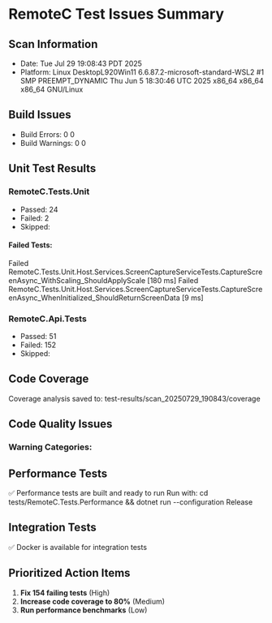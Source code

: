 # RemoteC Test Issues Summary

## Scan Information
- Date: Tue Jul 29 19:08:43 PDT 2025
- Platform: Linux DesktopL920Win11 6.6.87.2-microsoft-standard-WSL2 #1 SMP PREEMPT_DYNAMIC Thu Jun  5 18:30:46 UTC 2025 x86_64 x86_64 x86_64 GNU/Linux

## Build Issues

- Build Errors: 0
0
- Build Warnings: 0
0

## Unit Test Results

### RemoteC.Tests.Unit
- Passed: 24
- Failed: 2
- Skipped: 

#### Failed Tests:
  Failed RemoteC.Tests.Unit.Host.Services.ScreenCaptureServiceTests.CaptureScreenAsync_WithScaling_ShouldApplyScale [180 ms]
  Failed RemoteC.Tests.Unit.Host.Services.ScreenCaptureServiceTests.CaptureScreenAsync_WhenInitialized_ShouldReturnScreenData [9 ms]

### RemoteC.Api.Tests
- Passed: 51
- Failed: 152
- Skipped: 

## Code Coverage

Coverage analysis saved to: test-results/scan_20250729_190843/coverage

## Code Quality Issues

### Warning Categories:

## Performance Tests

✅ Performance tests are built and ready to run
Run with: cd tests/RemoteC.Tests.Performance && dotnet run --configuration Release

## Integration Tests

✅ Docker is available for integration tests

## Prioritized Action Items

1. **Fix 154 failing tests** (High)
2. **Increase code coverage to 80%** (Medium)
3. **Run performance benchmarks** (Low)
